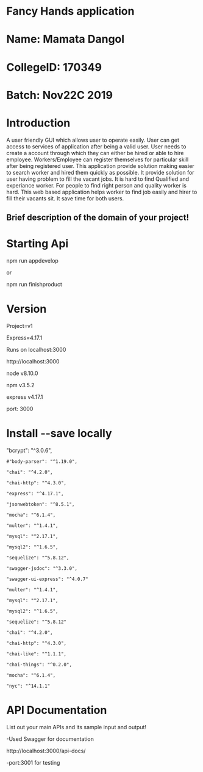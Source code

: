 
# Fancy Hands application
# Name: Mamata Dangol

# CollegeID: 170349

# Batch: Nov22C 2019

# Introduction
A user friendly GUI which allows user to operate easily. User can get access to services of application after being a valid user. User needs to create a account through which they can either be hired or able to hire employee.  Workers/Employee can register themselves for particular skill after being registered user. This application provide solution making easier to search worker and hired them quickly as possible. It provide solution for user having problem to fill the vacant jobs. It is hard to find Qualified and experiance worker. For people to find right person and quality worker is hard. This web based application helps worker to find job easily and hirer to fill their vacants sit. It save time for both users.

## Brief description of the domain of your project!
# Starting Api
npm run appdevelop

or

npm run finishproduct


# Version
Project=v1

Express=4.17.1

Runs on localhost:3000

http://localhost:3000

node v8.10.0

npm v3.5.2

express v4.17.1

port: 3000

# Install --save locally
   "bcrypt": "^3.0.6",
   
    #"body-parser": "^1.19.0",
    
    "chai": "^4.2.0",
    
    "chai-http": "^4.3.0",
    
    "express": "^4.17.1",
    
    "jsonwebtoken": "^8.5.1",
    
    "mocha": "^6.1.4",
    
    "multer": "^1.4.1",
    
    "mysql": "^2.17.1",
    
    "mysql2": "^1.6.5",
    
    "sequelize": "^5.8.12",
    
    "swagger-jsdoc": "^3.3.0",
    
    "swagger-ui-express": "^4.0.7"
    
    "multer": "^1.4.1",
    
    "mysql": "^2.17.1",
    
    "mysql2": "^1.6.5",
   
    "sequelize": "^5.8.12"   
    
    "chai": "^4.2.0",
    
    "chai-http": "^4.3.0",
    
    "chai-like": "^1.1.1",
    
    "chai-things": "^0.2.0",
    
    "mocha": "^6.1.4",
    
    "nyc": "^14.1.1"

# API Documentation
List out your main APIs and its sample input and output!

-Used Swagger for documentation

http://localhost:3000/api-docs/

-port:3001 for testing

